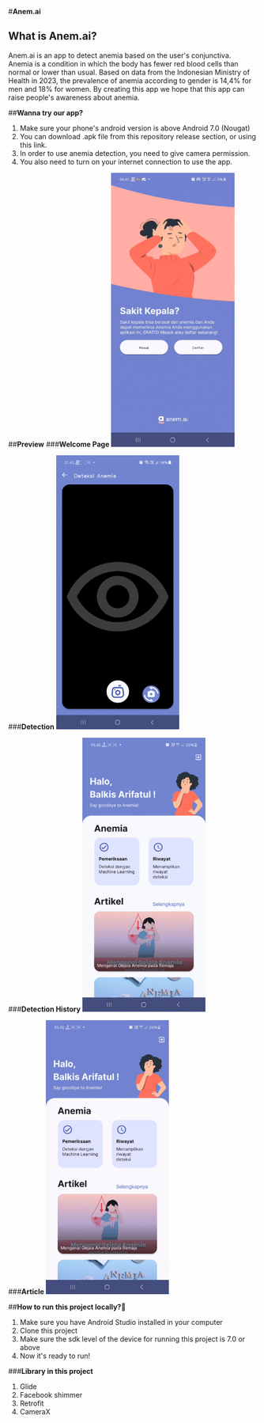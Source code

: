 #**Anem.ai**

## **What is Anem.ai?**
Anem.ai is an app to detect anemia based on the user's conjunctiva. Anemia is a condition in which the body has fewer red blood cells than normal or lower than usual.
Based on data from the Indonesian Ministry of Health in 2023, the prevalence of anemia according to gender is 14,4% for men and 18% for women.
By creating this app we hope that this app can raise people's awareness about anemia.

##**Wanna try our app?**
1. Make sure your phone's android version is above Android 7.0 (Nougat)
2. You can download .apk file from this repository release section, or using this link.
3. In order to use anemia detection, you need to give camera permission.
4. You also need to turn on your internet connection to use the app.

##**Preview**
###**Welcome Page**
<img src="https://github.com/Rifala/anem.ai/blob/main/InShot_20240621_080337187.gif" height="554"/>

###**Detection**
<img src="https://github.com/Rifala/anem.ai/blob/main/InShot_20240621_074931528.gif" height="554"/>

###**Detection History**
<img src="https://github.com/Rifala/anem.ai/blob/main/InShot_20240621_075405573.gif" height="554"/>

###**Article**
<img src="https://github.com/Rifala/anem.ai/blob/main/InShot_20240621_075919961.gif" height="554"/>

##**How to run this project locally?**:running:
1. Make sure you have Android Studio installed in your computer
2. Clone this project
3. Make sure the sdk level of the device for running this project is 7.0 or above
4. Now it's ready to run!

###**Library in this project**
1. Glide
2. Facebook shimmer
3. Retrofit
4. CameraX
